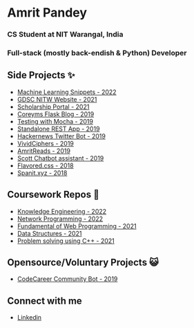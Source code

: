 # Amrit Pandey

### CS Student at NIT Warangal, India
### Full-stack (mostly back-endish & Python) Developer

## Side Projects :sparkles:

- [Machine Learning Snippets - 2022](https://github.com/ok-ape/Machine_Learning_Snippets)
- [GDSC NITW Website - 2021](https://github.com/gdsc-nitw/gdsc-nitw.github.io)
- [Scholarship Portal - 2021](https://github.com/ok-ape/ScholarshipPortal)
- [Coreyms Flask Blog - 2019](https://github.com/ok-ape/coreyms_flaskblog_tutorial)
- [Testing with Mocha - 2019](https://github.com/ok-ape/testing_with_mocha)
- [Standalone REST App - 2019](https://github.com/ok-ape/rest_app_node)
- [Hackernews Twitter Bot - 2019](https://github.com/ok-ape/twitter-bot)
- [VividCiphers - 2019](https://github.com/ok-ape/vividciphers.org)
- [AmritReads - 2019](https://github.com/ok-ape/AmritReads)
- [Scott Chatbot assistant - 2019](https://github.com/ok-ape/scott)
- [Flavored.css - 2018](https://github.com/ok-ape/flavoured.css)
- [Spanit.xyz - 2018](https://github.com/ok-ape/spanit.xyz)

## Coursework Repos :blue_book:

- [Knowledge Engineering - 2022](https://github.com/ok-ape/KE_LAB)
- [Network Programming - 2022](https://github.com/ok-ape/Network_Programming)
- [Fundamental of Web Programming - 2021](https://github.com/ok-ape/FWP_LAB_CS5352)
- [Data Structures - 2021](https://github.com/ok-ape/DS_LAB_CS5351)
- [Problem solving using C++ - 2021](https://github.com/ok-ape/PSCP_CS5303)

## Opensource/Voluntary Projects :smiley_cat:

- [CodeCareer Community Bot - 2019](https://github.com/GitCodeCareer/discord-bot)

## Connect with me 

- [Linkedin](https://www.linkedin.com/in/okape/)

<!--
**ok-ape/ok-ape** is a ✨ _special_ ✨ repository because its `README.md` (this file) appears on your GitHub profile.

Here are some ideas to get you started:

- 🔭 I’m currently working on ...
- 🌱 I’m currently learning ...
- 👯 I’m looking to collaborate on ...
- 🤔 I’m looking for help with ...
- 💬 Ask me about ...
- 📫 How to reach me: ...
- 😄 Pronouns: ...
- ⚡ Fun fact: ...
-->
